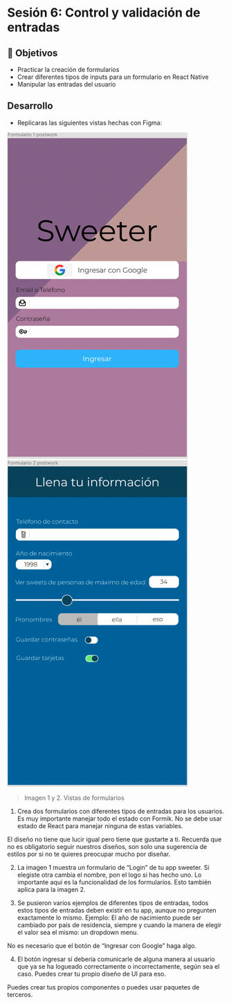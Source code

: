 # Sesión 6: Control y validación de entradas

## :dart: Objetivos

- Practicar la creación de formularios
- Crear diferentes tipos de inputs para un formulario en React Native
- Manipular las entradas del usuario

## Desarrollo

- Replicaras las siguientes vistas hechas con Figma:

![Sign in](./assets/image3.png)
![Info](./assets/image1.png)

> Imagen 1 y 2. Vistas de formularios

1. Crea dos formularios con diferentes tipos de entradas para los usuarios. Es muy importante manejar todo el estado con Formik. No se debe usar estado de React para manejar ninguna de estas variables.


El diseño no tiene que lucir igual pero tiene que gustarte a ti. Recuerda que no es obligatorio seguir nuestros diseños, son solo una sugerencia de estilos por si no te quieres preocupar mucho por diseñar.


2. La imagen 1 muestra un formulario de “Login” de tu app sweeter. Si elegiste otra cambia el nombre, pon el logo si has hecho uno. Lo importante aquí es la funcionalidad de los formularios. Esto también aplica para la imagen 2.

3. Se pusieron varios ejemplos de diferentes tipos de entradas, todos estos tipos de entradas deben existir en tu app, aunque no pregunten exactamente lo mismo. Ejemplo: El año de nacimiento puede ser cambiado por país de residencia, siempre y cuando la manera de elegir el valor sea el mismo: un dropdown menu.

No es necesario que el botón de “Ingresar con Google” haga algo.

4. El botón ingresar sí debería comunicarle de alguna manera al usuario que ya se ha logueado correctamente o incorrectamente, según sea el caso. Puedes crear tu propio diseño de UI para eso.

Puedes crear tus propios componentes o puedes usar paquetes de terceros.
